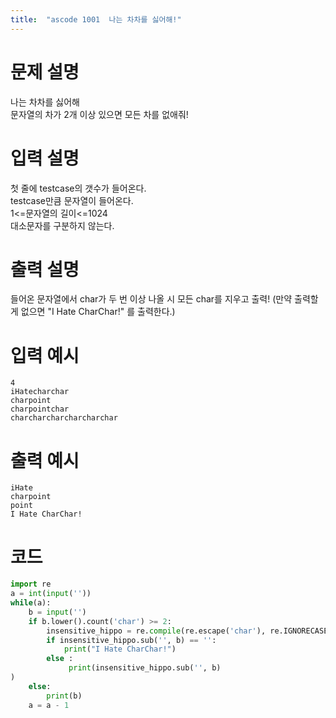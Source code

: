 ```yaml
---
title:  "ascode 1001  나는 차차를 싫어해!"
---
```


# 문제 설명
나는 차차를 싫어해<br>
문자열의 차가 2개 이상 있으면 모든 차를 없애줘!

# 입력 설명
첫 줄에 testcase의 갯수가 들어온다.<br>
testcase만큼 문자열이 들어온다.<br>
1<=문자열의 길이<=1024<br>
대소문자를 구분하지 않는다.<br>

# 출력 설명
들어온 문자열에서 char가 두 번 이상 나올 시 모든 char를 지우고 출력!
(만약 출력할게 없으면 "I Hate CharChar!" 를 출력한다.)

# 입력 예시
```
4
iHatecharchar
charpoint
charpointchar
charcharcharcharcharchar
```

# 출력 예시
```
iHate
charpoint
point
I Hate CharChar!
```

# 코드

```py
import re
a = int(input(''))
while(a):
    b = input('')
    if b.lower().count('char') >= 2:
        insensitive_hippo = re.compile(re.escape('char'), re.IGNORECASE)
        if insensitive_hippo.sub('', b) == '': 
            print("I Hate CharChar!")
        else :
             print(insensitive_hippo.sub('', b)
)
    else:
        print(b)
    a = a - 1

```